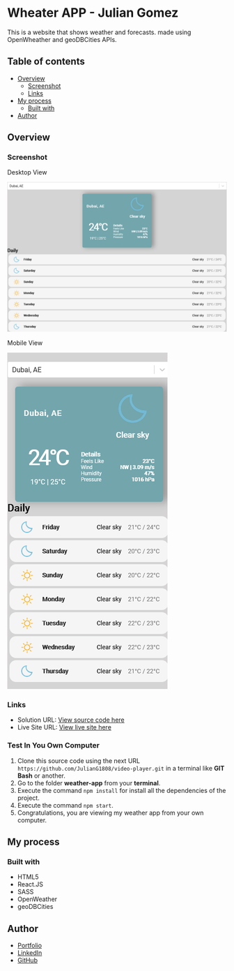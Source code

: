 # Wheater APP - Julian Gomez 

This is a website that shows weather and forecasts. made using OpenWheather and geoDBCities APIs.

## Table of contents

- [Overview](#overview)
  - [Screenshot](#screenshot)
  - [Links](#links)
- [My process](#my-process)
  - [Built with](#built-with)
- [Author](#author)

## Overview

### Screenshot

Desktop View

![](./public/Screenshots/desktopview.png)

Mobile View

![](./public/Screenshots/mobileview.png)

### Links

- Solution URL: [View source code here](https://github.com/JulianG1808/weather-app)
- Live Site URL: [View live site here](https://weather-app-jgz.vercel.app/)

### Test In You Own Computer

1. Clone this source code using the next URL `https://github.com/JulianG1808/video-player.git` in a terminal like **GIT Bash** or another.
3. Go to the folder **weather-app** from your **terminal**.
4. Execute the command `npm install` for install all the dependencies of the project.
5. Execute the command `npm start`.
7. Congratulations, you are viewing my weather app from your own computer.

## My process

### Built with

- HTML5
- React.JS
- SASS
- OpenWeather
- geoDBCities

## Author

- [Portfolio](https://portfolio-julian.vercel.app/)
- [LinkedIn](https://www.linkedin.com/in/leandrojuliangomez/)
- [GitHub](https://github.com/JulianG1808)
